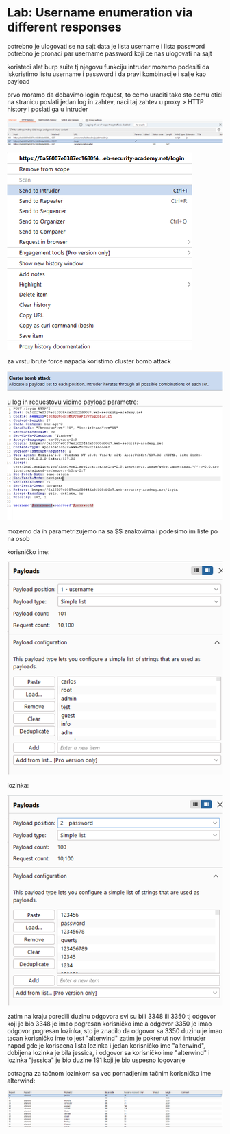 # Lab: Username enumeration via different responses

potrebno je ulogovati se na sajt
data je lista username i lista password
potrebno je pronaci par username password koji ce nas ulogovati na sajt

koristeci alat burp suite tj njegovu funkciju intruder
mozemo podesiti da iskoristimo listu username i password i da pravi kombinacije i salje kao payload

prvo moramo da dobavimo login request, to cemo uraditi tako sto cemu otici na stranicu poslati jedan log in zahtev, naci taj zahtev u  proxy > HTTP history i poslati ga u intruder

![alt text](image-5.png)

![alt text](image-6.png)


za vrstu brute force napada koristimo cluster bomb attack

![alt text](image-1.png)

u log in requestovu vidimo payload parametre:
![alt text](image-2.png)

mozemo da ih parametrizujemo na sa $$ znakovima i podesimo im liste po na osob

korisničko ime: 

![alt text](image-3.png)


lozinka:

![alt text](image-4.png)

zatim na kraju poredili duzinu odgovora svi su bili 3348 ili 3350
tj odgovor koji je bio 3348 je imao pogresan korisničko ime a odgovor 3350 je imao odgovor pogresan lozinka, sto je znacilo da odgovor sa 3350 duzinu je imao tacan korisničko ime to jest "alterwind"
zatim je pokrenut novi intruder napad gde je koriscena lista lozinka i jedan korisničko ime "alterwind", dobijena lozinka je bila jessica, i odgovor sa korisničko ime "alterwind" i lozinka "jessica" je bio duzine 191 koji je bio uspesno logovanje


potragna za tačnom lozinkom sa vec pornadjenim tačnim korisničko ime alterwind: 

![alt text](<razlika u duzini odgovora.png>)